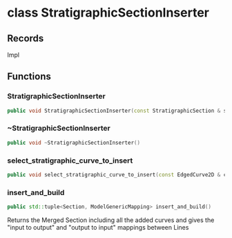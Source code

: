 # class StratigraphicSectionInserter


## Records

Impl



## Functions

### StratigraphicSectionInserter

```cpp
public void StratigraphicSectionInserter(const StratigraphicSection & section)
```


### ~StratigraphicSectionInserter

```cpp
public void ~StratigraphicSectionInserter()
```


### select_stratigraphic_curve_to_insert

```cpp
public void select_stratigraphic_curve_to_insert(const EdgedCurve2D & curve)
```


### insert_and_build

```cpp
public std::tuple<Section, ModelGenericMapping> insert_and_build()
```


 Returns the Merged Section including all the added curves and gives the "input to output" and "output to input" mappings between Lines




